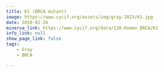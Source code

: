 ```yaml
---
title: K1 (BRCA mutant)
image: https://www.cycif.org/assets/img/gray-2023/K1.jpg
date: 2010-02-26
minerva_link: https://www.cycif.org/data/110-Komen_BRCA/K1
info_link: null
show_page_link: false
tags:
    - Gray
    - BRCA

---
```


